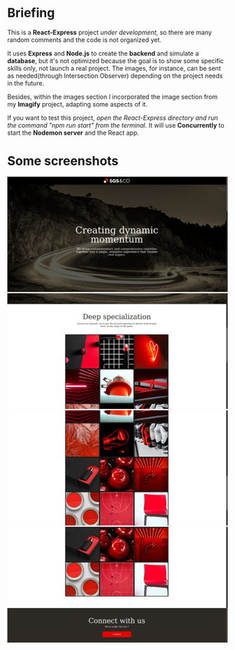 # Briefing

This is a __React-Express__ project _under development_, so there are many random comments and the code is not organized yet.

It uses __Express__ and __Node.js__ to create the __backend__ and simulate a __database__, but it's not optimized because 
the goal is to show some specific skills only, not launch a real project. The images, for instance,
can be sent as needed(through Intersection Observer) depending on the project needs in the future.

Besides, within the images section I incorporated the image section from my __Imagify__ project, adapting some aspects of it.

If you want to test this project, _open the React-Express directory and run the command
"npm run start" from the terminal_. It will use __Concurrently__ to start the __Nodemon server__ and the React app.

# Some screenshots

![SGS-first-page](./SGS-screenshot-first.png)
![SGS-first-page](./SGS-screenshot-second.png)
![SGS-first-page](./SGS-screenshot-third.png)
![SGS-first-page](./SGS-screenshot-fourth.png)
